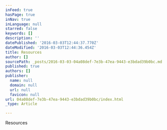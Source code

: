 ```yaml
---
inFeed: true
hasPage: true
inNav: true
inLanguage: null
starred: false
keywords: []
description: ''
datePublished: '2016-03-03T12:44:37.770Z'
dateModified: '2016-03-03T12:44:36.454Z'
title: Resources
author: []
sourcePath: _posts/2016-03-03-04a08def-7e3b-47ea-9443-e3bdad39b0bc.md
published: true
authors: []
publisher:
  name: null
  domain: null
  url: null
  favicon: null
url: 04a08def-7e3b-47ea-9443-e3bdad39b0bc/index.html
_type: Article

---
```

Resources